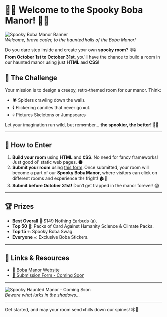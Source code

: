 

# 🎃👻 Welcome to the Spooky Boba Manor! 👻🎃

![Spooky Boba Manor Banner](https://manor.hackclub.com/banner.png)  
*Welcome, brave coder, to the haunted halls of the Boba Manor!*

Do you dare step inside and create your own **spooky room**? 🕸️🕯️  
**From October 1st to October 31st**, you'll have the chance to build a room in our haunted manor using just **HTML** and **CSS**!

## 🎯 The Challenge

Your mission is to design a creepy, retro-themed room for our manor. Think:
- 🕷️ Spiders crawling down the walls.
- 🕯️ Flickering candles that never go out.
- 💀 Pictures Skeletons or Jumpscares
  
Let your imagination run wild, but remember... **the spookier, the better!** 🖤🦇

---

## 🏰 How to Enter

1. **Build your room** using **HTML** and **CSS**. No need for fancy frameworks! Just good ol' static web pages. 🌑
2. **Submit your room** using [this form](https://airtable.com/your-form-link). Once submitted, your room will become a part of our **Spooky Boba Manor**, where visitors can click on different rooms and experience the fright! 🏚️👀
3. **Submit before October 31st!** Don’t get trapped in the manor forever! 😱

---

## 🏆 Prizes

- **Best Overall** 🎨:$149 Nothing Earbuds (a).
- **Top 50** 🧛: Packs of Card Against Humanity Science & Climate Packs.
- **Top 15** 💀: Spooky Boba Swag.
- **Everyone** 💀: Exclusive Boba Stickers.

---

## 🔗 Links & Resources

- [👾 Boba Manor Website](https://manor.hackclub.com)
- [📄 Submission Form - Coming Soon](https://airtable.com/your-form-link)

---

![Spooky Haunted Manor - Coming Soon](https://manor.hackclub.com/spooky-image.png)  
*Beware what lurks in the shadows...*

---

Get started, and may your room send chills down our spines! 🕸️🎃
